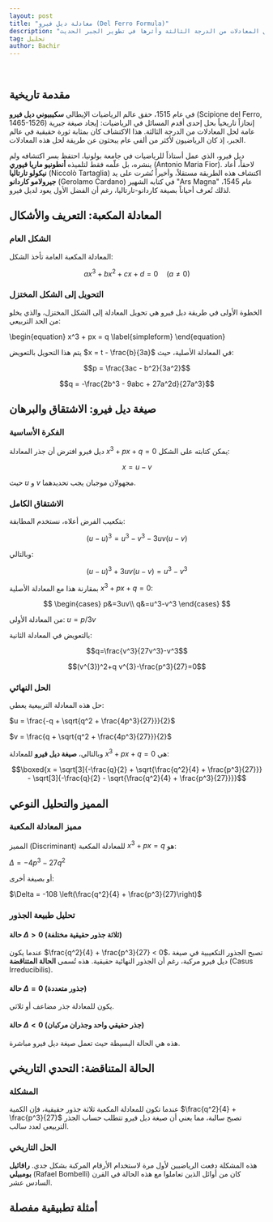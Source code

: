 ```yaml
---
layout: post
title: "معادلة ديل فيرو (Del Ferro Formula)"
description: "استكشاف الطريقة الجبرية لحل المعادلات من الدرجة الثالثة وأثرها في تطوير الجبر الحديث"
tag: تحليل
author: Bachir
---
```


<br>

## مقدمة تاريخية

في عام 1515، حقق عالم الرياضيات الإيطالي **سكيبيوني ديل فيرو** (Scipione del Ferro, 1465-1526) إنجازاً تاريخياً بحل إحدى أقدم المسائل في الرياضيات: إيجاد صيغة جبرية عامة لحل المعادلات من الدرجة الثالثة. هذا الاكتشاف كان بمثابة ثورة حقيقية في عالم الجبر، إذ كان الرياضيون لأكثر من ألفي عام يبحثون عن طريقة لحل هذه المعادلات.

ديل فيرو، الذي عمل أستاذاً للرياضيات في جامعة بولونيا، احتفظ بسر اكتشافه ولم ينشره، بل علّمه فقط لتلميذه **أنطونيو ماريا فيوري** (Antonio Maria Fior). لاحقاً، أعاد **نيكولو تارتاليا** (Niccolò Tartaglia) اكتشاف هذه الطريقة مستقلاً، وأخيراً نُشرت على يد **جيرولامو كاردانو** (Gerolamo Cardano) في كتابه الشهير "Ars Magna" عام 1545، لذلك تُعرف أحياناً بصيغة كاردانو-تارتاليا، رغم أن الفضل الأول يعود لديل فيرو.

## المعادلة المكعبة: التعريف والأشكال

### الشكل العام
المعادلة المكعبة العامة تأخذ الشكل:

$$ax^3 + bx^2 + cx + d = 0 \quad (a \neq 0)$$

### التحويل إلى الشكل المختزل
الخطوة الأولى في طريقة ديل فيرو هي تحويل المعادلة إلى الشكل المختزل، والذي يخلو من الحد التربيعي:

\begin{equation}
x^3 + px = q
\label{simpleform}
\end{equation}

يتم هذا التحويل بالتعويض $x = t - \frac{b}{3a}$ في المعادلة الأصلية، حيث:


$$p = \frac{3ac - b^2}{3a^2}$$

$$q = -\frac{2b^3 - 9abc + 27a^2d}{27a^3}$$


## صيغة ديل فيرو: الاشتقاق والبرهان

### الفكرة الأساسية
ديل فيرو افترض أن جذر المعادلة $x^3 + px + q = 0$ يمكن كتابته على الشكل:

$$x = u - v$$

حيث $u$ و $v$ مجهولان موجبان يجب تحديدهما.

### الاشتقاق الكامل
بتكعيب الفرض أعلاه، نستخدم المطابقة:

$$(u - u)^3 = u^3 - v^3 - 3uv(u - v)$$

وبالتالي:

$$(u - u)^3+3uv(u - v) = u^3 - v^3 $$


بمقارنة هذا مع المعادلة الأصلية $x^3 + px + q = 0$:


$$
\begin{cases}
p&=3uv\\
q&=u^3-v^3
\end{cases}
$$

من المعادلة الأولى: $u=p/3v$

بالتعويض في المعادلة الثانية:

$$q=\frac{v^3}{27v^3}-v^3$$

$$(v^{3})^2+q v^{3}-\frac{p^3}{27}=0$$

### الحل النهائي
حل هذه المعادلة التربيعية يعطي:

$u = \frac{-q + \sqrt{q^2 + \frac{4p^3}{27}}}{2}$

$v = \frac{q + \sqrt{q^2 + \frac{4p^3}{27}}}{2}$

وبالتالي، **صيغة ديل فيرو** للمعادلة $x^3 + px + q = 0$ هي:

$$\boxed{x = \sqrt[3]{-\frac{q}{2} + \sqrt{\frac{q^2}{4} + \frac{p^3}{27}}} - \sqrt[3]{-\frac{q}{2} - \sqrt{\frac{q^2}{4} + \frac{p^3}{27}}}}$$

## المميز والتحليل النوعي

### مميز المعادلة المكعبة
المميز (Discriminant) للمعادلة المكعبة $x^3 + px = q$ هو:

$\Delta = -4p^3 - 27q^2$

أو بصيغة أخرى:

$\Delta = -108 \left(\frac{q^2}{4} + \frac{p^3}{27}\right)$

### تحليل طبيعة الجذور

#### حالة $\Delta > 0$ (ثلاثة جذور حقيقية مختلفة)
عندما يكون $\frac{q^2}{4} + \frac{p^3}{27} < 0$، تصبح الجذور التكعيبية في صيغة ديل فيرو مركبة، رغم أن الجذور النهائية حقيقية. هذه تُسمى **الحالة المتناقضة** (Casus Irreducibilis).

#### حالة $\Delta = 0$ (جذور متعددة)
يكون للمعادلة جذر مضاعف أو ثلاثي.

#### حالة $\Delta < 0$ (جذر حقيقي واحد وجذران مركبان)
هذه هي الحالة البسيطة حيث تعمل صيغة ديل فيرو مباشرة.

## الحالة المتناقضة: التحدي التاريخي

### المشكلة
عندما تكون للمعادلة المكعبة ثلاثة جذور حقيقية، فإن الكمية $\frac{q^2}{4} + \frac{p^3}{27}$ تصبح سالبة، مما يعني أن صيغة ديل فيرو تتطلب حساب الجذر التربيعي لعدد سالب.

### الحل التاريخي
هذه المشكلة دفعت الرياضيين لأول مرة لاستخدام الأرقام المركبة بشكل جدي. **رافائيل بومبيلي** (Rafael Bombelli) كان من أوائل الذين تعاملوا مع هذه الحالة في القرن السادس عشر.

## أمثلة تطبيقية مفصلة


<!-- Del Ferro formula for x^3 - x - 1 = 0 -->
<div class="sage">
  <script type="text/x-sage">
p = -1
q = 1
# Δ هو المميز داخل الجذر
Δ = (q/2)^2 + (p/3)^3
# نحسب الجذرين التكعيبيْن حسب صيغة ديل فيرو
u = (q/2 + sqrt(Δ))^(1/3)
v = (q/2 - sqrt(Δ))^(1/3)
# الجذر الحقيقي للنسبة البلاستيكية
x = u + v

# عرض الناتج مبسطاً
show(x.simplify_full())
# للمقارنة، يمكن حسابه عددياً أيضاً:
show(N(x, digits=20))
  </script>
</div>
